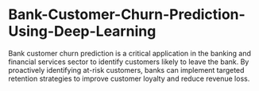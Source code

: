 # Bank-Customer-Churn-Prediction-Using-Deep-Learning
Bank customer churn prediction is a critical application in the banking and financial services sector to identify customers likely to leave the bank. By proactively identifying at-risk customers, banks can implement targeted retention strategies to improve customer loyalty and reduce revenue loss. 
